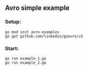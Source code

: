 ## Avro simple example

### Setup:

```
go mod init avro-examples
go get github.com/linkedin/goavro/v2
```

### Start:

```
go run example_1.go
go run example_2.go
```
